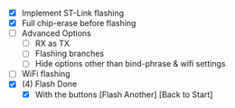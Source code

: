 - [x] Implement ST-Link flashing
- [x] Full chip-erase before flashing
- [ ] Advanced Options
    - [ ] RX as TX
    - [ ] Flashing branches
    - [ ] Hide options other than bind-phrase & wifi settings
- [ ] WiFi flashing
- [x] (4) Flash Done
  - [x] With the buttons [Flash Another] [Back to Start] 